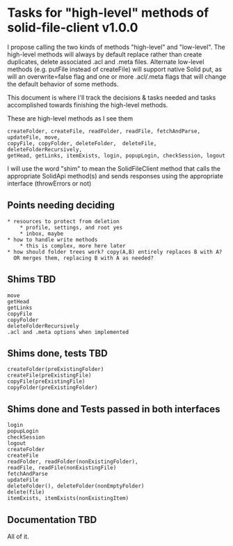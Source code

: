 # Tasks for "high-level" methods of solid-file-client v1.0.0

I propose calling the two kinds of methods "high-level" and "low-level".  The high-level methods
will always by default replace rather than create duplicates, delete associated .acl and .meta files.
Alternate low-level methods (e.g. putFile instead of createFile) will support native Solid put, as
will an overwrite=false flag and one or more .acl/.meta flags that will change the default behavior
of some methods. 

This document is where I'll track the decisions & tasks needed and tasks accomplished towards
finishing the high-level methods.

These are high-level methods as I see them

    createFolder, createFile, readFolder, readFile, fetchAndParse, updateFile, move,
    copyFile, copyFolder, deleteFolder,  deleteFile, deleteFolderRecursively,
    getHead, getLinks, itemExists, login, popupLogin, checkSession, logout


I will use the word "shim" to mean the SolidFileClient method that calls the appropriate SolidApi method(s) and sends responses using the appropriate interface (throwErrors or not)

## Points needing deciding

    * resources to protect from deletion
        * profile, settings, and root yes
        * inbox, maybe
    * how to handle write methods
        * this is complex, more here later
    * how should folder trees work? copy(A,B) entirely replaces B with A? 
      OR merges them, replacing B with A as needed?

## Shims TBD
    move
    getHead
    getLinks
    copyFile
    copyFolder
    deleteFolderRecursively
    .acl and .meta options when implemented

## Shims done, tests TBD
    createFolder(preExistingFolder)
    createFile(preExistingFile)
    copyFile(preExistingFile)
    copyFolder(preExistingFolder)

## Shims done and Tests passed in both interfaces
    login
    popupLogin
    checkSession
    logout
    createFolder
    createFile
    readFolder, readFolder(nonExistingFolder), 
    readFile, readFile(nonExistingFile)
    fetchAndParse
    updateFile
    deleteFolder(), deleteFolder(nonEmptyFolder)
    delete(file)
    itemExists, itemExists(nonExistingItem)

## Documentation TBD

All of it.